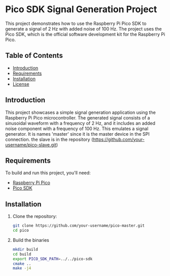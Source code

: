 # Pico SDK Signal Generation Project

This project demonstrates how to use the Raspberry Pi Pico SDK to generate a signal of 2 Hz with added noise of 100 Hz. The project uses the Pico SDK, which is the official software development kit for the Raspberry Pi Pico.

## Table of Contents

- [Introduction](#introduction)
- [Requirements](#requirements)
- [Installation](#installation)
- [License](#license)

## Introduction

This project showcases a simple signal generation application using the Raspberry Pi Pico microcontroller. The generated signal consists of a sinusoidal waveform with a frequency of 2 Hz, and it includes an added noise component with a frequency of 100 Hz. This emulates a signal generator. It is names 'master' since it is the master device in the SPI connection. the slave is in the repository (https://github.com/your-username/pico-slave.git)

## Requirements

To build and run this project, you'll need:

- [Raspberry Pi Pico](https://www.raspberrypi.org/products/raspberry-pi-pico/)
- [Pico SDK](https://github.com/raspberrypi/pico-sdk)

## Installation

1. Clone the repository:
   ```bash
   git clone https://github.com/your-username/pico-master.git
   cd pico
2. Build the binaries
    ```bash
    mkdir build
    cd build
    export PICO_SDK_PATH=../../pico-sdk
    cmake ..
    make -j4


